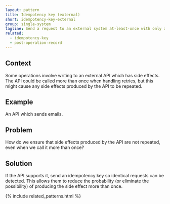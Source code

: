 ```yaml
---
layout: pattern
title: Idempotency key (external)
short: idempotency-key-external
group: single-system
tagline: Send a request to an external system at-least-once with only a single side effect
related:
  - idempotency-key
  - post-operation-record
---
```


## Context

Some operations involve writing to an external API which has side effects. The API could be called more than once when handling retries, but this might cause any side effects produced by the API to be repeated.

## Example

An API which sends emails.

## Problem

How do we ensure that side effects produced by the API are not repeated, even when we call it more than once?

## Solution

If the API supports it, send an idempotency key so identical requests can be detected. This allows them to reduce the probability (or eliminate the possibility) of producing the side effect more than once.

{% include related_patterns.html %}
